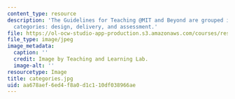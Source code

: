```yaml
---
content_type: resource
description: 'The Guidelines for Teaching @MIT and Beyond are grouped into three broad
  categories: design, delivery, and assessment.'
file: https://ol-ocw-studio-app-production.s3.amazonaws.com/courses/res-tll-01-guidelines-for-teaching-mit-and-beyond-spring-2016/aa678aef6ed4f8a0d1c110df038966ae_categories.jpg
file_type: image/jpeg
image_metadata:
  caption: ''
  credit: Image by Teaching and Learning Lab.
  image-alt: ''
resourcetype: Image
title: categories.jpg
uid: aa678aef-6ed4-f8a0-d1c1-10df038966ae
---
```

